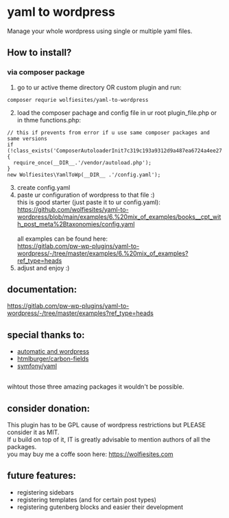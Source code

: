 # yaml to wordpress
Manage your whole wordpress using single or multiple yaml files.<br>

## How to install?
### via composer package
1. go to ur active theme directory OR custom plugin and run:
```
composer requrie wolfiesites/yaml-to-wordpress
```
2. load the composer pachage and config file in ur root plugin_file.php or in thme functions.php:
```
// this if prevents from error if u use same composer packages and same versions
if (!class_exists('ComposerAutoloaderInit7c319c193a9312d9a487ea6724a4ee27')) {
  require_once(__DIR__.'/vendor/autoload.php');
}
new Wolfiesites\YamlToWp(__DIR__ .'/config.yaml');
```
3. create config.yaml
4. paste ur configuration of wordpress to that file :)<br>
   this is good starter (just paste it to ur config.yaml):<br>
   <https://github.com/wolfiesites/yaml-to-wordpress/blob/main/examples/6.%20mix_of_examples/books__cpt_with_post_meta%2Btaxonomies/config.yaml> <br><br>
   all examples can be found here:<br>
  <https://gitlab.com/pw-wp-plugins/yaml-to-wordpress/-/tree/master/examples/6.%20mix_of_examples?ref_type=heads>
5. adjust and enjoy :)


## documentation:
<https://gitlab.com/pw-wp-plugins/yaml-to-wordpress/-/tree/master/examples?ref_type=heads>



## special thanks to:
* [automatic and wordpress](https://wordpress.org)
* [htmlburger/carbon-fields](https://carbonfields.net/)
* [symfony/yaml](https://symfony.com/doc/current/components/yaml.html)

<br>
wihtout those three amazing packages it wouldn't be possible.


## consider donation:
This plugin has to be GPL cause of wordpress restrictions but PLEASE consider it as MIT.<br>
If u build on top of it, IT is greatly advisable to mention authors of all the packages.<br>
you may buy me a coffe soon here: <https://wolfiesites.com>


## future features:
* registering sidebars
* registering templates (and for certain post types)
* registering gutenberg blocks and easier their development